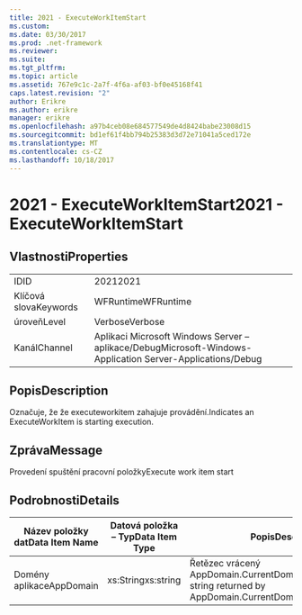 ```yaml
---
title: 2021 - ExecuteWorkItemStart
ms.custom: 
ms.date: 03/30/2017
ms.prod: .net-framework
ms.reviewer: 
ms.suite: 
ms.tgt_pltfrm: 
ms.topic: article
ms.assetid: 767e9c1c-2a7f-4f6a-af03-bf0e45168f41
caps.latest.revision: "2"
author: Erikre
ms.author: erikre
manager: erikre
ms.openlocfilehash: a97b4ceb08e684577549de4d8424babe23008d15
ms.sourcegitcommit: bd1ef61f4bb794b25383d3d72e71041a5ced172e
ms.translationtype: MT
ms.contentlocale: cs-CZ
ms.lasthandoff: 10/18/2017
---
```

# <a name="2021---executeworkitemstart"></a><span data-ttu-id="d9dc8-102">2021 - ExecuteWorkItemStart</span><span class="sxs-lookup"><span data-stu-id="d9dc8-102">2021 - ExecuteWorkItemStart</span></span>
## <a name="properties"></a><span data-ttu-id="d9dc8-103">Vlastnosti</span><span class="sxs-lookup"><span data-stu-id="d9dc8-103">Properties</span></span>  
  
|||  
|-|-|  
|<span data-ttu-id="d9dc8-104">ID</span><span class="sxs-lookup"><span data-stu-id="d9dc8-104">ID</span></span>|<span data-ttu-id="d9dc8-105">2021</span><span class="sxs-lookup"><span data-stu-id="d9dc8-105">2021</span></span>|  
|<span data-ttu-id="d9dc8-106">Klíčová slova</span><span class="sxs-lookup"><span data-stu-id="d9dc8-106">Keywords</span></span>|<span data-ttu-id="d9dc8-107">WFRuntime</span><span class="sxs-lookup"><span data-stu-id="d9dc8-107">WFRuntime</span></span>|  
|<span data-ttu-id="d9dc8-108">úroveň</span><span class="sxs-lookup"><span data-stu-id="d9dc8-108">Level</span></span>|<span data-ttu-id="d9dc8-109">Verbose</span><span class="sxs-lookup"><span data-stu-id="d9dc8-109">Verbose</span></span>|  
|<span data-ttu-id="d9dc8-110">Kanál</span><span class="sxs-lookup"><span data-stu-id="d9dc8-110">Channel</span></span>|<span data-ttu-id="d9dc8-111">Aplikaci Microsoft Windows Server – aplikace/Debug</span><span class="sxs-lookup"><span data-stu-id="d9dc8-111">Microsoft-Windows-Application Server-Applications/Debug</span></span>|  
  
## <a name="description"></a><span data-ttu-id="d9dc8-112">Popis</span><span class="sxs-lookup"><span data-stu-id="d9dc8-112">Description</span></span>  
 <span data-ttu-id="d9dc8-113">Označuje, že že executeworkitem zahajuje provádění.</span><span class="sxs-lookup"><span data-stu-id="d9dc8-113">Indicates an ExecuteWorkItem is starting execution.</span></span>  
  
## <a name="message"></a><span data-ttu-id="d9dc8-114">Zpráva</span><span class="sxs-lookup"><span data-stu-id="d9dc8-114">Message</span></span>  
 <span data-ttu-id="d9dc8-115">Provedení spuštění pracovní položky</span><span class="sxs-lookup"><span data-stu-id="d9dc8-115">Execute work item start</span></span>  
  
## <a name="details"></a><span data-ttu-id="d9dc8-116">Podrobnosti</span><span class="sxs-lookup"><span data-stu-id="d9dc8-116">Details</span></span>  
  
|<span data-ttu-id="d9dc8-117">Název položky dat</span><span class="sxs-lookup"><span data-stu-id="d9dc8-117">Data Item Name</span></span>|<span data-ttu-id="d9dc8-118">Datová položka – Typ</span><span class="sxs-lookup"><span data-stu-id="d9dc8-118">Data Item Type</span></span>|<span data-ttu-id="d9dc8-119">Popis</span><span class="sxs-lookup"><span data-stu-id="d9dc8-119">Description</span></span>|  
|--------------------|--------------------|-----------------|  
|<span data-ttu-id="d9dc8-120">Domény aplikace</span><span class="sxs-lookup"><span data-stu-id="d9dc8-120">AppDomain</span></span>|<span data-ttu-id="d9dc8-121">xs:String</span><span class="sxs-lookup"><span data-stu-id="d9dc8-121">xs:string</span></span>|<span data-ttu-id="d9dc8-122">Řetězec vrácený AppDomain.CurrentDomain.FriendlyName.</span><span class="sxs-lookup"><span data-stu-id="d9dc8-122">The string returned by AppDomain.CurrentDomain.FriendlyName.</span></span>|
